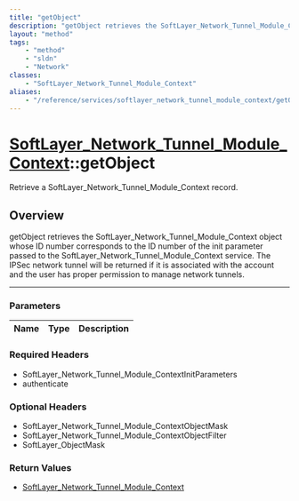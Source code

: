```yaml
---
title: "getObject"
description: "getObject retrieves the SoftLayer_Network_Tunnel_Module_Context object whose ID number corresponds to the ID number of t... "
layout: "method"
tags:
    - "method"
    - "sldn"
    - "Network"
classes:
    - "SoftLayer_Network_Tunnel_Module_Context"
aliases:
    - "/reference/services/softlayer_network_tunnel_module_context/getObject"
---
```

# [SoftLayer_Network_Tunnel_Module_Context](/reference/services/SoftLayer_Network_Tunnel_Module_Context)::getObject

Retrieve a SoftLayer_Network_Tunnel_Module_Context record.


## Overview 
getObject retrieves the SoftLayer_Network_Tunnel_Module_Context object whose ID number corresponds to the ID number of the init parameter passed to the SoftLayer_Network_Tunnel_Module_Context service. The IPSec network tunnel will be returned if it is associated with the account and the user has proper permission to manage network tunnels. 

-----

### Parameters 
|Name | Type | Description |
| --- | --- | --- |


### Required Headers
* SoftLayer_Network_Tunnel_Module_ContextInitParameters
* authenticate


### Optional Headers
* SoftLayer_Network_Tunnel_Module_ContextObjectMask
* SoftLayer_Network_Tunnel_Module_ContextObjectFilter
* SoftLayer_ObjectMask

### Return Values
* <a href='/reference/datatypes/SoftLayer_Network_Tunnel_Module_Context'>SoftLayer_Network_Tunnel_Module_Context </a>




